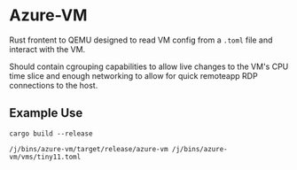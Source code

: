 
# Azure-VM


Rust frontent to QEMU designed to read VM config from a `.toml` file
and interact with the VM.

Should contain cgrouping capabilities to allow live changes to the VM's CPU time slice
and enough networking to allow for quick remoteapp RDP connections to the host.


## Example Use

```
cargo build --release

/j/bins/azure-vm/target/release/azure-vm /j/bins/azure-vm/vms/tiny11.toml


```

